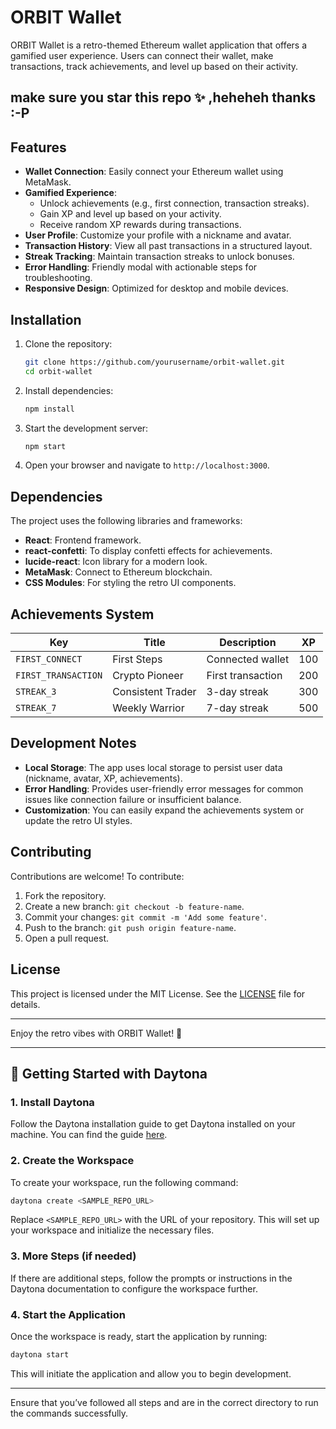
# ORBIT Wallet

ORBIT Wallet is a retro-themed Ethereum wallet application that offers a gamified user experience. Users can connect their wallet, make transactions, track achievements, and level up based on their activity.

##  make sure you star this repo ✨  ,heheheh thanks :-P

## Features

- **Wallet Connection**: Easily connect your Ethereum wallet using MetaMask.
- **Gamified Experience**:
  - Unlock achievements (e.g., first connection, transaction streaks).
  - Gain XP and level up based on your activity.
  - Receive random XP rewards during transactions.
- **User Profile**: Customize your profile with a nickname and avatar.
- **Transaction History**: View all past transactions in a structured layout.
- **Streak Tracking**: Maintain transaction streaks to unlock bonuses.
- **Error Handling**: Friendly modal with actionable steps for troubleshooting.
- **Responsive Design**: Optimized for desktop and mobile devices.

## Installation

1. Clone the repository:
   ```bash
   git clone https://github.com/yourusername/orbit-wallet.git
   cd orbit-wallet
   ```

2. Install dependencies:
   ```bash
   npm install
   ```

3. Start the development server:
   ```bash
   npm start
   ```

4. Open your browser and navigate to `http://localhost:3000`.

## Dependencies

The project uses the following libraries and frameworks:

- **React**: Frontend framework.
- **react-confetti**: To display confetti effects for achievements.
- **lucide-react**: Icon library for a modern look.
- **MetaMask**: Connect to Ethereum blockchain.
- **CSS Modules**: For styling the retro UI components.

## Achievements System

| Key               | Title                 | Description                 | XP  |
|-------------------|-----------------------|-----------------------------|-----|
| `FIRST_CONNECT`   | First Steps           | Connected wallet            | 100 |
| `FIRST_TRANSACTION` | Crypto Pioneer       | First transaction           | 200 |
| `STREAK_3`        | Consistent Trader     | 3-day streak                | 300 |
| `STREAK_7`        | Weekly Warrior        | 7-day streak                | 500 |

## Development Notes

- **Local Storage**: The app uses local storage to persist user data (nickname, avatar, XP, achievements).
- **Error Handling**: Provides user-friendly error messages for common issues like connection failure or insufficient balance.
- **Customization**: You can easily expand the achievements system or update the retro UI styles.

## Contributing

Contributions are welcome! To contribute:

1. Fork the repository.
2. Create a new branch: `git checkout -b feature-name`.
3. Commit your changes: `git commit -m 'Add some feature'`.
4. Push to the branch: `git push origin feature-name`.
5. Open a pull request.

## License

This project is licensed under the MIT License. See the [LICENSE](LICENSE) file for details.

---

Enjoy the retro vibes with ORBIT Wallet! 🚀

---

## 🚀 Getting Started with Daytona

### 1. Install Daytona
Follow the Daytona installation guide to get Daytona installed on your machine. You can find the guide [here](https://daytona.com/docs/installation).

### 2. Create the Workspace
To create your workspace, run the following command:
```bash
daytona create <SAMPLE_REPO_URL>
```
Replace `<SAMPLE_REPO_URL>` with the URL of your repository. This will set up your workspace and initialize the necessary files.

### 3. More Steps (if needed)
If there are additional steps, follow the prompts or instructions in the Daytona documentation to configure the workspace further.

### 4. Start the Application
Once the workspace is ready, start the application by running:
```bash
daytona start
```
This will initiate the application and allow you to begin development.

---

Ensure that you’ve followed all steps and are in the correct directory to run the commands successfully.

